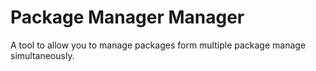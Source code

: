 # Package Manager Manager

A tool to allow you to manage packages form multiple package manage simultaneously.
